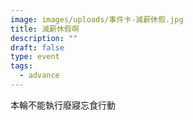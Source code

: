 ```yaml
---
image: images/uploads/事件卡-減薪休假.jpg
title: 減薪休假啊
description: ""
draft: false
type: event
tags:
  - advance
---
```

本輪不能執行廢寢忘食行動